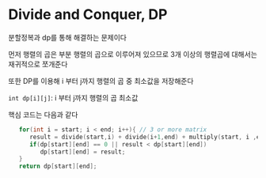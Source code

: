 # Divide and Conquer, DP

분할정복과 dp를 통해 해결하는 문제이다<br>

먼저 행렬의 곱은 부분 행렬의 곱으로 이루어져 있으므로 3개 이상의 행렬곱에 대해서는 재귀적으로 쪼개준다

또한 DP를 이용해 i 부터 j까지 행렬의 곱 중 최소값을 저장해준다

`int dp[i][j]`: i 부터 j까지 행렬의 곱 최소값

핵심 코드는 다음과 같다
```C++
   for(int i = start; i < end; i++){ // 3 or more matrix
      result = divide(start,i) + divide(i+1,end) + multiply(start, i ,end);
      if(dp[start][end] == 0 || result < dp[start][end]) 
         dp[start][end] = result;
   }
   return dp[start][end];
```